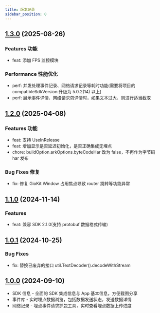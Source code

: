 ```yaml
---
title: 版本记录
sidebar_position: 0
---
```


## [1.3.0](https://github.com/growingio/growingio-sdk-harmonyos/tree/giokit-1.3.0) (2025-08-26)

### Features 功能

* feat: 添加 FPS 监控模块

### Performance 性能优化

* perf: 并发处理事件记录、网络请求记录等耗时功能(需要将项目的 compatibleSdkVersion 升级为 5.0.2(14) 以上)
* perf: 展示事件详情、网络请求包详情时，如果文本过大，则进行适当截取

## [1.2.0](https://github.com/growingio/growingio-sdk-harmonyos/tree/giokit-1.2.0) (2025-04-08)

### Features 功能

* feat: 支持 UseInRelease
* feat: 增加显示是否延迟初始化，是否正确集成无埋点
* chore: buildOption.arkOptions.byteCodeHar 改为 false，不再作为字节码 har 发布

### Bug Fixes 修复

* fix: 修复 GioKit Window 占用焦点导致 router 跳转等功能异常

## [1.1.0](https://github.com/growingio/growingio-sdk-harmonyos/tree/giokit-1.1.0) (2024-11-14)

### Features

* feat: 兼容 SDK 2.1.0(支持 protobuf 数据格式传输)

## [1.0.1](https://github.com/growingio/growingio-sdk-harmonyos/tree/giokit-1.0.1) (2024-10-25)

### Bug Fixes

* fix: 替换已废弃的接口 util.TextDecoder().decodeWithStream

## [1.0.0](https://github.com/growingio/growingio-sdk-harmonyos/tree/giokit-1.0.0) (2024-09-10)

* SDK 信息 - 全面的 SDK 集成信息与 App 基本信息，方便截图分享
* 事件库 - 实时埋点数据浏览，包括数据发送状态，发送数据详情
* 网络记录 - 埋点事件请求抓包工具，实时查看埋点数据上传进度
